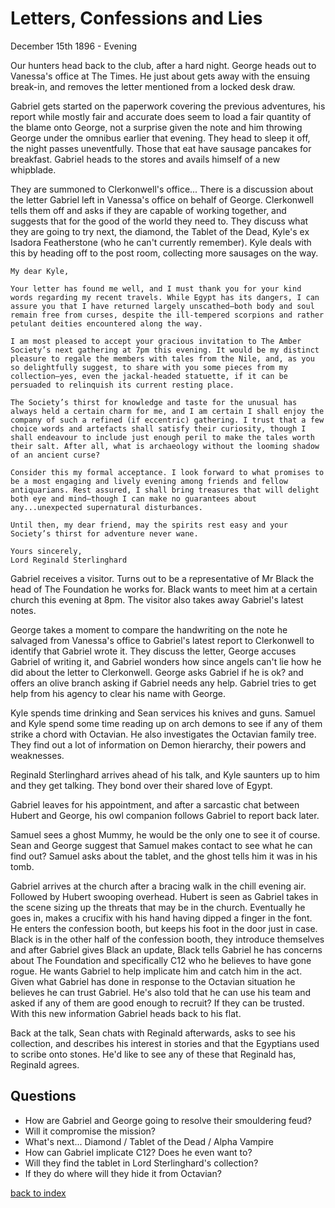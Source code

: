 # Letters, Confessions and Lies

December 15th 1896 - Evening

Our hunters head back to the club, after a hard night. George heads out to Vanessa's office at The Times. He just about gets away with the ensuing  break-in, and removes the letter mentioned from a locked desk draw.

Gabriel gets started on the paperwork covering the previous adventures, his report while mostly fair and accurate does seem to load a fair quantity of the blame onto George, not a surprise given the note and him throwing George under the omnibus earlier that evening. They head to sleep it off, the night passes uneventfully. Those that eat have sausage pancakes for breakfast. Gabriel heads to the stores and avails himself of a new whipblade.

They are summoned to Clerkonwell's office... There is a discussion about the letter Gabriel left in Vanessa's office on behalf of George. Clerkonwell tells them off and asks if they are capable of working together, and suggests that for the good of the world they need to. They discuss what they are going to try next, the diamond, the Tablet of the Dead, Kyle's ex Isadora Featherstone (who he can't currently remember). Kyle deals with this by heading off to the post room, collecting more sausages on the way.

```
My dear Kyle,

Your letter has found me well, and I must thank you for your kind words regarding my recent travels. While Egypt has its dangers, I can assure you that I have returned largely unscathed—both body and soul remain free from curses, despite the ill-tempered scorpions and rather petulant deities encountered along the way.

I am most pleased to accept your gracious invitation to The Amber Society’s next gathering at 7pm this evening. It would be my distinct pleasure to regale the members with tales from the Nile, and, as you so delightfully suggest, to share with you some pieces from my collection—yes, even the jackal-headed statuette, if it can be persuaded to relinquish its current resting place.

The Society’s thirst for knowledge and taste for the unusual has always held a certain charm for me, and I am certain I shall enjoy the company of such a refined (if eccentric) gathering. I trust that a few choice words and artefacts shall satisfy their curiosity, though I shall endeavour to include just enough peril to make the tales worth their salt. After all, what is archaeology without the looming shadow of an ancient curse?

Consider this my formal acceptance. I look forward to what promises to be a most engaging and lively evening among friends and fellow antiquarians. Rest assured, I shall bring treasures that will delight both eye and mind—though I can make no guarantees about any...unexpected supernatural disturbances.

Until then, my dear friend, may the spirits rest easy and your Society’s thirst for adventure never wane.

Yours sincerely,
Lord Reginald Sterlinghard
```

Gabriel receives a visitor. Turns out to be a representative of Mr Black the head of The Foundation he works for. Black wants to meet him at a certain church this evening at 8pm. The visitor also takes away Gabriel's latest notes.

George takes a moment to compare the handwriting on the note he salvaged from Vanessa's office to Gabriel's latest report to Clerkonwell to identify that Gabriel wrote it. They discuss the letter, George accuses Gabriel of writing it, and Gabriel wonders how since angels can't lie how he did about the letter to Clerkonwell. George asks Gabriel if he is ok? and offers an olive branch asking if Gabriel needs any help. Gabriel tries to get help from his agency to clear his name with George.

Kyle spends time drinking and Sean services his knives and guns. Samuel and Kyle spend some time reading up on arch demons to see if any of them strike a chord with Octavian. He also investigates the Octavian family tree. They find out a lot of information on Demon hierarchy, their powers and weaknesses.

Reginald Sterlinghard arrives ahead of his talk, and Kyle saunters up to him and they get talking. They bond over their shared love of Egypt.

Gabriel leaves for his appointment, and after a sarcastic chat between Hubert and George, his owl companion follows Gabriel to report back later.

Samuel sees a ghost Mummy, he would be the only one to see it of course. Sean and George suggest that Samuel makes contact to see what he can find out? Samuel asks about the tablet, and the ghost tells him it was in his tomb.

Gabriel arrives at the church after a bracing walk in the chill evening air. Followed by Hubert swooping overhead. Hubert is seen as Gabriel takes in the scene sizing up the threats that may be in the church. Eventually he goes in, makes a crucifix with his hand having dipped a finger in the font. He enters the confession booth, but keeps his foot in the door just in case. Black is in the other half of the confession booth, they introduce themselves and after Gabriel gives Black an update, Black tells Gabriel he has concerns about The Foundation and specifically C12 who he believes to have gone rogue. He wants Gabriel to help implicate him and catch him in the act. Given what Gabriel has done in response to the Octavian situation he believes he can trust Gabriel. He's also told that he can use his team and asked if any of them are good enough to recruit? If they can be trusted. With this new information Gabriel heads back to his flat.

Back at the talk, Sean chats with Reginald afterwards, asks to see his collection, and describes his interest in stories and that the Egyptians used to scribe onto stones. He'd like to see any of these that Reginald has, Reginald agrees.

## Questions
* How are Gabriel and George going to resolve their smouldering feud?
* Will it compromise the mission?
* What's next... Diamond / Tablet of the Dead / Alpha Vampire
* How can Gabriel implicate C12? Does he even want to?
* Will they find the tablet in Lord Sterlinghard's collection?
* If they do where will they hide it from Octavian?

[back to index](index)
